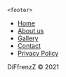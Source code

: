     <footer>
<div class="elfsight-app-fc74baf6-35a5-4158-a4d2-75e99bf431e4"></div>
            <div class="social"><a href="https://www.instagram.com/turquinjl"><i class="icon ion-social-instagram"></i></a><a href="https://www.linkedin.com/company/68782077"><i class="icon ion-social-linkedin"></i></a><a href="#"><i class="icon ion-social-twitter"></i></a><a href="https://www.facebook.com/diffrenzz"><i class="icon ion-social-facebook"></i></a><a href="https://github.com/Eskabore"><i class="icon ion-social-github"></i></a></div>
            <ul class="list-inline">
                <li class="list-inline-item"><a href="https://diffrenzz.com/home">Home</a></li>
                <li class="list-inline-item"><a href="https://diffrenzz.com/about-us">About us</a></li>
                <li class="list-inline-item"><a href="https://diffrenzz.com/slideshow">Gallery</a></li>
                <li class="list-inline-item"><a href="https://diffrenzz.com/contact">Contact</a></li>
                <li class="list-inline-item"><a href="#">Privacy Policy</a></li>
            </ul>
            <p class="copyright">DiFfrenzZ © 2021</p>
        </footer>
    </div>